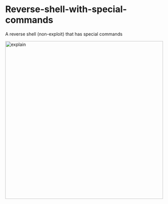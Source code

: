 # Reverse-shell-with-special-commands

A reverse shell (non-exploit) that has special commands

<img align="left" src="[https://github-readme-stats.vercel.app/api/top-langs?username=FrameRoot&show_icons=true&locale=en&layout=compact](https://resources.infosecinstitute.com/wp-content/uploads/2020/10/ICMP-ReverseShell11042014.gif)" alt="explain" width= "500" /></p>
